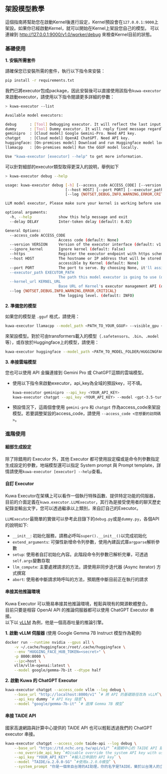 ## 架設模型教學

這個指南將幫助您在啟動Kernel後進行設定，Kernel預設會在`127.0.0.1:9000`上架設。如果你已經啟動Kernel，就可以開始在Kernel上架設您自己的模型。
可以連線到
http://127.0.0.1:9000/v1.0/worker/debug
來檢查Kernel目前的狀態。

### 基礎使用

**1. 安裝所需套件**

請確保您已安裝所需的套件，執行以下指令來安裝：

```sh
pip install -r requirements.txt
```

我們已將executor包成package，因此安裝後可以直接使用該指令`kuwa-executor`來啟動executor，請使用以下指令閱讀更多詳細的參數：
```sh
> kuwa-executor --list

Available model executors:

debug      : [Tool] Debugging executor. It will reflect the last input.
dummy      : [Tool] Dummy executor. It will reply fixed message regardless of the user prompt.
geminipro  : [Cloud model] Google Gemini-Pro. Need API key.
chatgpt    : [Cloud model] OpenAI ChatGPT. Need API key.
huggingface: [On-premises model] Download and run Huggingface model locally.
llamacpp   : [On-premises model] Run the GGUF model locally.

Use "kuwa-executor [executor] --help" to get more information.
```
可以針對細部的executor類型取得更深入的說明，舉例如下
```sh
> kuwa-executor debug --help

usage: kuwa-executor debug [-h] [--access_code ACCESS_CODE] [--version VERSION] [--ignore_kernel] [--https]
                           [--host HOST] [--port PORT] [--executor_path EXECUTOR_PATH] [--kernel_url KERNEL_URL]
                           [--log {NOTSET,DEBUG,INFO,WARNING,ERROR,CRITICAL}] [--delay DELAY]

LLM model executor, Please make sure your kernel is working before use.

optional arguments:
  -h, --help            show this help message and exit
  --delay DELAY         Inter-token delay (default: 0.02)

General Options:
  --access_code ACCESS_CODE
                        Access code (default: None)
  --version VERSION     Version of the executor interface (default: v1.0)
  --ignore_kernel       Ignore kernel (default: False)
  --https               Register the executor endpoint with https scheme (default: False)
  --host HOST           The hostname or IP address that will be stored in Kernel, Make sure the location are
                        accessible by Kernel (default: None)
  --port PORT           The port to serve. By choosing None, it'll assign an unused port (default: None)
  --executor_path EXECUTOR_PATH
                        The path this model executor is going to use (default: /chat)
  --kernel_url KERNEL_URL
                        Base URL of Kernel's executor management API (default: http://127.0.0.1:9000/)
  --log {NOTSET,DEBUG,INFO,WARNING,ERROR,CRITICAL}
                        The logging level. (default: INFO)
```

**2. 準備您的模型**

如果您的模型是 `.gguf` 格式，請使用：
```sh
kuwa-executor llamacpp --model_path <PATH_TO_YOUR_GGUF> --visible_gpu <CUDA_VISIBLE_DEVICES>
```
來架設模型。對於可由transformers載入的模型（`.safetensors`、`.bin`、`.model` 等），或存放於Huggingface上的模型，請使用：
```sh
kuwa-executor huggingface --model_path <PATH_TO_MODEL_FOLDER/HUGGINGFACE_MODEL_NAME> --visible_gpu <CUDA_VISIBLE_DEVICES>
```

**3. 串接雲端模型**

您也可以使用 API 金鑰連接到 Gemini Pro 或 ChatGPT這類的雲端模型。

- 使用以下指令來啟動executor，api_key為全域的預設key，可不填。

  ```sh
  kuwa-executor geminipro --api_key <YOUR_API_KEY>
  kuwa-executor chatgpt --api_key <YOUR_API_KEY> --model <gpt-3.5-turbo/gpt-4/gpt-4-32k/...>
  ```

- 預設情況下，這兩個會使用 `gemini-pro` 和 `chatgpt` 作為access_code來架設模型。若要調整架設的access_code，請使用 `--access_code <您想要的訪問碼>`。

### 進階使用

#### 細部生成設定

除了除錯用的 Executor 外，其他 Executor 都可使用設定檔或是命令列參數指定生成設定的參數，地端模型還可以指定 System prompt 與 Prompt template，詳情請使用`kuwa-executor [executor] --help`查看。

#### 自訂 Executor

Kuwa Executor在架構上可以看作一個執行特殊函數、提供特定功能的伺服器，目前的介面定義在`kuwa.executor.LLMExecutor`，其行為是接受使用者的聊天歷史紀錄並輸出文字，您可以透過繼承以上類別，來自訂自己的Executor。

`LLMExecutor`最簡單的實做可以參考此目錄下的`debug.py`或是`dummy.py`，各個API的說明如下:
- `__init__`: 初始化服務，請務必呼叫`super().__init__()`以完成初始化
- `extend_arguments`: 可彈性新增命令列參數，使用內建函式庫`argparse`解析參數
- `setup`: 使用者自訂初始化內容。此階段命令列參數已解析完畢，可透過`self.args`變數存取
- `llm_compute`: 主要處裡請求的方法，請使用非同步迭代器 (Async iterator) 方式撰寫
- `abort`: 使用者中斷請求時呼叫的方法，預期應中斷目前正在執行的請求

#### 串接其他推論環境

Kuwa Executor 可以簡易串接其他推論環境，輕鬆與現有的開源軟體整合。  
目前只要是相容 OpenAI API 的推論伺服器都可以使用 ChatGPT Executor 串接。  
以下以 [vLLM](https://github.com/vllm-project/vllm) 為例，他是一個高吞吐量的推論引擎。

**1. 啟動 vLLM 伺服器** (使用 Google Gemma 7B Instruct 模型作為範例)
```sh
docker run --runtime nvidia --gpus all \
    -v ~/.cache/huggingface:/root/.cache/huggingface \
    --env "HUGGING_FACE_HUB_TOKEN=<secret>" \
    -p 8000:8000 \
    --ipc=host \
    vllm/vllm-openai:latest \
    --model google/gemma-7b-it --dtype half
```

**2. 啟動 Kuwa 的 ChatGPT Executor**
```sh
kuwa-executor chatgpt --access_code vllm --log debug \
    --base_url "http://localhost:8000/v1" `# 將 API 的基礎路徑改為 vLLM`\
    --api_key dummy `# API Key 隨意`\
    --model "google/gemma-7b-it" `# 選擇 Gemma 7B 模型`
```

#### 串接 TAIDE API

國家高速網路與計算中心提供的 TAIDE API 也可以輕鬆透過我們的 ChatGPT executor 串接。
```sh
kuwa-executor chatgpt --access_code taide-api --log debug \
    --base_url "https://td.nchc.org.tw/api/v1/" `#國網中心的 TAIDE API 路徑` \
    --no_override_api_key `#Disable override the system API key with user API key.` \
    --api_key "YOUR_API_KEY" `#輸入已申請的 API key` \
    --model "TAIDE/a.2.0.0-SG" `#使用a.2.0.0模型` \
    --system_prompt "你是一個來自台灣的AI助理，你的名字是TAIDE，樂於以台灣人的立場幫助使用者，會用繁體中文回答問題。" `#TAIDE的預設system prompt`
```